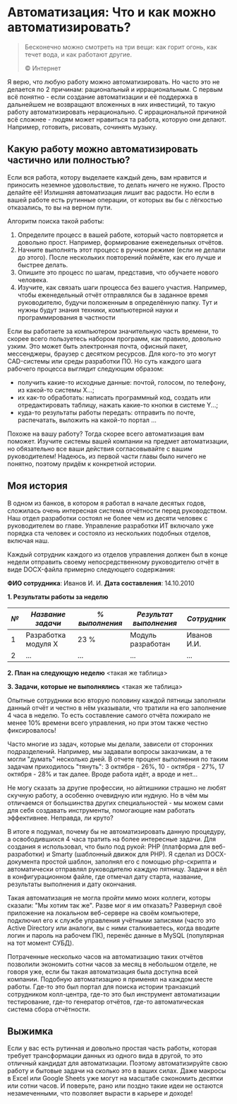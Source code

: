 # Автоматизация: Что и как можно автоматизировать?

> Бесконечно можно смотреть на три вещи: как горит огонь, как течет вода, и как работают другие.
>
> ©️ Интернет

Я верю, что любую работу можно автоматизировать. Но часто это не делается по 2 причинам: рациональный и иррациональным. С первым всё понятно - если создание автоматизации и её поддержка в дальнейшем не возвращают вложенных в них инвестиций, то такую работу автоматизировать нерационально. С иррациональной причиной всё сложнее - людям может нравиться та работа, которую они делают. Например, готовить, рисовать, сочинять музыку.

## Какую работу можно автоматизировать частично или полностью?

Если вся работа, котору выделаете каждый день, вам нравится и приносить неземное удовольствие, то делать ничего не нужно. Просто делайте её! Излишняя автоматизация лишит вас радости. Но если в вашей работе есть рутинные операции, от которых вы бы с лёгкостью отказались, то вы на верном пути.

Алгоритм поиска такой работы:

1. Определите процесс в вашей работе, который часто повторяется и довольно прост. Например, формирование еженедельных отчётов.
2. Начните выполнять этот процесс в ручном режиме (если не делали до этого). После нескольких повторений поймёте, как его лучше и быстрее делать.
3. Опишите это процесс по шагам, представив, что обучаете нового человека.
4. Изучите, как связать шаги процесса без вашего участия. Например, чтобы еженедельный отчёт отправлялся бы в заданное время руководителю, будучи положенным в определённую папку. Тут и нужны будут знания техники, компьютерной науки и программирования в частности

Если вы работаете за компьютером значительную часть времени, то скорее всего пользуетесь набором программ, как правило, довольно узким. Это может быть электронная почта, офисный пакет, мессенджеры, браузер с десятком ресурсов. Для кого-то это могут CAD-системы или среды разработки ПО. Но суть каждого шага рабочего процесса выглядит следующим образом:

- получить какие-то исходные данные: почтой, голосом, по телефону, из какой-то системы X...;
- их как-то обработать: написать программный код, создать или отредактировать таблицу, нажать какие-то кнопки в системе Y...;
- куда-то результаты работы передать: отправить по почте, распечатать, выложить на какой-то портал ...

Похоже на вашу работу? Тогда скорее всего автоматизация вам поможет. Изучите системы вашей компании на предмет автоматизации, но обязательно все ваши действия согласовывайте с вашим руководителем! Надеюсь, из первой части главы было ничего не понятно, поэтому придём к конкретной истории.


## Моя история

В одном из банков, в котором я работал в начале десятых годов, сложилась очень интересная система отчётности перед руководством. Наш отдел разработки состоял не более чем из десяти человек с руководителем во главе. Управление разработки ИТ включало уже порядка ста человек и состояло из нескольких подобных отделов, включая наш.

Каждый сотрудник каждого из отделов управления должен был в конце недели отправить своему непосредственному руководителю отчёт в виде DOCX-файла примерно следующего содержания:

**ФИО сотрудника**: Иванов И. И.
**Дата составления**: 14.10.2010

**1. Результаты работы за неделю**

| *№* | *Название задачи*   | *% выполнения* | *Результат выполнения* | *Сотрудник* |
|-----|---------------------|----------------|------------------------|-------------|
| 1   | Разработка модуля Х | 23 %           | Модуль разработан      | Иванов И.И. |
| 2   | ...                 | ...            | ...                    | ...         |

**2. План на следующую неделю**
<такая же таблица>

**3. Задачи, которые не выполнялись**
<такая же таблица>

Опытные сотрудники всю вторую половину каждой пятницы заполняли данный отчёт и честно в нём указывали, что тратили на его заполнение 4 часа в неделю. То есть составление самого отчёта пожирало не менее 10% времени всего управления, но при этом также честно фиксировалось!

Часто многие из задач, которые мы делали, зависели от сторонних подразделений. Например, мы задавали вопросы заказчикам, а те могли "думать" несколько дней. В отчете процент выполнения по таким задачам приходилось "тянуть": 3 октября - 26%, 10 - октября - 27%, 17 октября - 28% и так далее. Вроде работа идёт, а вроде и нет...

Не могу сказать за другие профессии, но айтишники страшно не любят скучную работу, а особенно очевидную или нудную. Но в чём мы отличаемся от большинства других специальностей - мы можем сами для себя создавать инструменты, помогающие нам работать эффективнее. Неправда, ли круто?

В итоге я подумал, почему бы не автоматизировать данную процедуру, а освободившихся 4 часа тратить на более интересные задачи. Для создания я использовал, что было под рукой: PHP (платформа для веб-разработки) и Smarty (шаблонный движок для PHP). Я сделал из DOCX-документа простой шаблон, заполнял его с помощью php-скрипта и автоматически отправлял руководителю каждую пятницу. Задачи я вёл в конфигурационном файле, где отмечал дату
старта, название, результаты выполнения и дату окончания.

Такая автоматизация не могла пройти мимо моих коллеги, которы сказали: "Мы хотим так же". Разве мог я им отказать? Развернул своё приложение на локальном веб-сервере на своём компьютере, подключил его к службе управления учётными записями (часто это Active Directory или аналоги, вы с ними сталкиваетесь, когда вводите логин и пароль на рабочем ПК), перенёс данные в MySQL (популярная на тот момент СУБД).

Потраченные несколько часов на автоматизацию таких отчётов позволили экономить сотни часов за месяц в небольшом отделе, не говоря уже, если бы такая автоматизация была доступна всей компании. Подобную автоматизацию я применял на каждом месте работы. Где-то это был портал для поиска истории транзакций сотрудником колл-центра, где-то это был инструмент автоматизации тестирование, где-то генератор отчётов, где-то автоматическая система сбора отчётности.

## Выжимка

Если у вас есть рутинная и довольно простая часть работы, которая требует трансформации данных из одного вида в другой, то это отличный кандидат для автоматизации. Поэтому автоматизируйте свою работу и бытовые задачи на сколько это в ваших силах. Даже макросы в Excel или Google Sheets уже могут на масштабе сэкономить десятки или сотни часов. И поверьте, рано или поздно такие идеи не остаются незамеченными, что позволяет вырасти в карьере и доходе!
